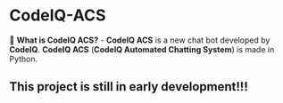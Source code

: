 # CodeIQ-ACS

🤔 **What is CodeIQ ACS?** - **CodeIQ ACS** is a new chat bot developed by **CodeIQ**. **CodeIQ ACS** (**CodeIQ Automated Chatting System**) is made in Python.

## This project is still in early development!!!


